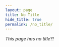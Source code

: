 ```yaml
---
layout: page
title: No Title
hide_title: true
permalink: /no_title/
---
```


*This page has no title?!*
